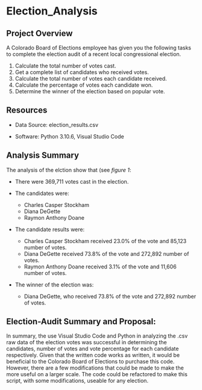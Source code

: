 # Election_Analysis

## Project Overview
A Colorado Board of Elections employee has given you the following tasks to complete the election audit of a recent local congressional election.

1. Calculate the total number of votes cast. 
2. Get a complete list of candidates who received votes. 
3. Calculate the total number of votes each candidate received. 
4. Calculate the percentage of votes each candidate won. 
5. Determine the winner of the election based on popular vote. 

## Resources
* Data Source: election_results.csv

* Software: Python 3.10.6, Visual Studio Code

## Analysis Summary
The analysis of the elction show that (see *figure 1*: 

* There were 369,711 votes cast in the election. 

* The candidates were:

  * Charles Casper Stockham
  * Diana DeGette
  * Raymon Anthony Doane
  
* The candidate results were:
  * Charles Casper Stockham received 23.0% of the vote and 85,123 number of votes. 
  * Diana DeGette received 73.8% of the vote and 272,892 number of votes.
  * Raymon Anthony Doane received 3.1% of the vote and 11,606 number of votes.

* The winner of the election was:
  * Diana DeGette, who received 73.8% of the vote and 272,892 number of votes. 

## Election-Audit Summary and Proposal: 

In summary, the use Visual Studio Code and Python in analyzing the .csv raw data of the election votes was successful in determining the candidates, number of votes and vote percentage for each candidate respectively. Given that the written code works as written, it would be beneficial to the Colorado Board of Elections to purchase this code. However, there are a few modifications that could be made to make the more useful on a larger scale. The code could be refactored to make this script, with some modifications, useable for any election.

